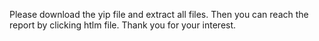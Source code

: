 Please download the yip file and extract all files. Then you can reach the report by clicking htlm file. Thank you for your interest.  
